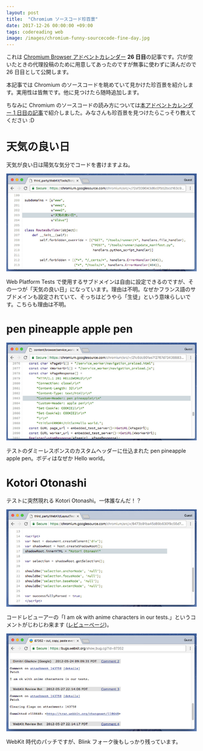 ```yaml
---
layout: post
title:  "Chromium ソースコード珍百景"
date: 2017-12-26 00:00:00 +09:00
tags: codereading web
image: /images/chromium-funny-sourcecode-fine-day.jpg
---
```


これは [Chromium Browser アドベントカレンダー](https://qiita.com/advent-calendar/2017/chromium) **26 日目**の記事です。穴が空いたときの代理投稿のために用意してあったのですが無事に使わずに済んだので 26 日目として公開します。

本記事では Chromium のソースコードを眺めていて見かけた珍百景を紹介します。実用性は皆無です。他に見つけたら随時追加します。

ちなみに Chromium のソースコードの読み方については[本アドベントカレンダー 1 日目の記事](https://nhiroki.jp/2017/12/01/chromium-sourcecode)で紹介しました。みなさんも珍百景を見つけたらこっそり教えてください :D

# 天気の良い日

天気が良い日は陽気な気分でコードを書けますよね。

![天気の良い日](/images/chromium-funny-sourcecode-fine-day.jpg)

Web Platform Tests で使用するサブドメインは自由に設定できるのですが、その一つが「天気の良い日」になっています。理由は不明。なぜかフランス語のサブドメインも設定されていて、そっちはどうやら「生徒」という意味らしいです。こちらも理由は不明。

# pen pineapple apple pen

![pen pineapple](/images/chromium-funny-sourcecode-pen-pineapple.jpg)

テストのダミーレスポンスのカスタムヘッダーに仕込まれた pen pineapple apple pen。ボディはなぜか Hello world。

# Kotori Otonashi

テストに突然現れる Kotori Otonashi。一体誰なんだ！？

![Kotori Otonashi](/images/chromium-funny-sourcecode-kotori-otonashi.jpg)

コードレビューアーの「I am ok with anime characters in our tests.」というコメントがじわじわ来ます ([レビューページ](https://bugs.webkit.org/show_bug.cgi?id=87352))。

![Kotori Otonashi](/images/chromium-funny-sourcecode-kotori-otonashi-review.jpg)

WebKit 時代のパッチですが、Blink フォーク後もしっかり残っています。